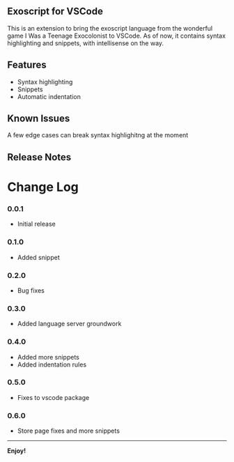 ## Exoscript for VSCode

This is an extension to bring the exoscript language from the wonderful game I Was a Teenage Exocolonist to VSCode. As of now, it contains syntax highlighting and snippets, with intellisense on the way.

## Features

- Syntax highlighting
- Snippets
- Automatic indentation

## Known Issues

A few edge cases can break syntax highlighitng at the moment

## Release Notes

# Change Log

### 0.0.1

- Initial release

### 0.1.0

- Added snippet

### 0.2.0

- Bug fixes

### 0.3.0

- Added language server groundwork

### 0.4.0

- Added more snippets
- Added indentation rules

### 0.5.0

- Fixes to vscode package

### 0.6.0

- Store page fixes and more snippets

-----------------------------------------------------------------------------------------------------------

**Enjoy!**
